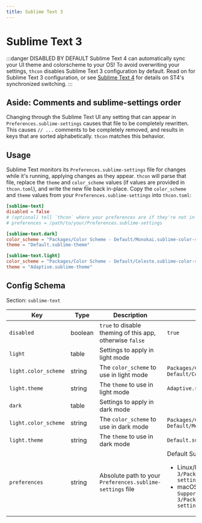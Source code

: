 ```yaml
---
title: Sublime Text 3
---
```


# Sublime Text 3

:::danger DISABLED BY DEFAULT
Sublime Text 4 can automatically sync your UI theme and colorscheme to your OS!  To avoid overwriting your settings, `thcon` disables Sublime Text 3 configuration by default.  Read on for Sublime Text 3 configuration, or see [Sublime Text 4](./sublime-text-4.md) for details on ST4's synchronized switching.
:::

## Aside: Comments and sublime-settings order
Changing through the Sublime Text UI any setting that can appear in `Preferences.sublime-settings` causes that file to be completely rewritten. This causes `// ...` comments to be completely removed, and results in keys that are sorted alphabetically. `thcon` matches this behavior.

## Usage
Sublime Text monitors its `Preferences.sublime-settings` file for changes while it's running, applying changes as they appear. `thcon` will parse that file, replace the `theme` and `color_scheme` values (if values are provided in `thcon.toml`), and write the new file back in-place. Copy the `color_scheme` and `theme` values from your `Preferences.sublime-settings` into `thcon.toml`:

```toml
[sublime-text]
disabled = false
# (optional) tell `thcon` where your preferences are if they're not in the default location
# preferences = /path/to/your/Preferences.sublime-settings

[sublime-text.dark]
color_scheme = "Packages/Color Scheme - Default/Monokai.sublime-color-scheme"
theme = "Default.sublime-theme"

[sublime-text.light]
color_scheme = "Packages/Color Scheme - Default/Celeste.sublime-color-scheme"
theme = "Adaptive.sublime-theme"
```

## Config Schema
Section: `sublime-text`

| Key | Type | Description | Default |
| --- | ---- | ----------- | -------- |
| `disabled` | boolean | `true` to disable theming of this app, otherwise `false` | `true` |
| `light` | table | Settings to apply in light mode | |
| `light.color_scheme` | string | The `color_scheme` to use in light mode | `Packages/Color Scheme - Default/Celeste.sublime-color-scheme` |
| `light.theme` | string | The `theme` to use in light mode | `Adaptive.sublime-theme` |
| `dark` | table | Settings to apply in dark mode | |
| `light.color_scheme` | string | The `color_scheme` to use in dark mode | `Packages/Color Scheme - Default/Monokai.sublime-color-scheme` |
| `light.theme` | string | The `theme` to use in dark mode | `Default.sublime-theme` |
| `preferences` | string | Absolute path to your `Preferences.sublime-settings` file | Default Sublime Text 3 locations: <ul><li>Linux/BSD: `~/.config/sublime-text-3/Packages/User/Preferences.sublime-settings`</li><li>macOS: `~/Library/Application Support/Sublime Text 3/Packages/User/Preferences.sublime-settings`</li></ul> |
